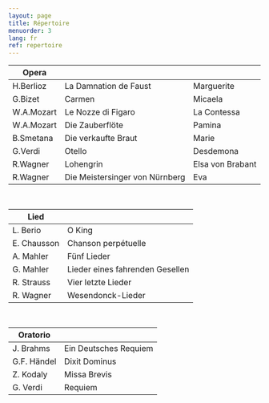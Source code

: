 ```yaml
---
layout: page
title: Répertoire
menuorder: 3
lang: fr
ref: repertoire
---
```




|Opera | | |
| -------- | ----- | ---- |
| H.Berlioz | La Damnation de Faust | Marguerite |
| G.Bizet | Carmen | Micaela |
| W.A.Mozart | Le Nozze di Figaro | La Contessa |
| W.A.Mozart | Die Zauberflöte | Pamina |
| B.Smetana | Die verkaufte Braut | Marie |
| G.Verdi | Otello | Desdemona |
| R.Wagner | Lohengrin | Elsa von Brabant |
| R.Wagner | Die Meistersinger von Nürnberg | Eva |

&nbsp;

| Lied| | 
| -------- | ----- |
| L. Berio | O King |
| E. Chausson | Chanson perpétuelle |
| A. Mahler | Fünf Lieder |
| G. Mahler | Lieder eines fahrenden Gesellen |
| R. Strauss | Vier letzte Lieder |
| R. Wagner | Wesendonck-Lieder |

&nbsp;

| Oratorio| | 
| -------- | ----- |
| J. Brahms | Ein Deutsches Requiem |
| G.F. Händel | Dixit Dominus |
| Z. Kodaly| Missa Brevis |
| G. Verdi | Requiem |

